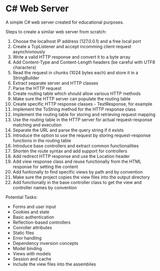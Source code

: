 # C# Web Server

A simple C# web server created for educational purposes.

Steps to create a similar web server from scratch:

1. Choose the localhost IP address (127.0.0.1) and a free local port
2. Create a TcpListener and accept incomming client request asynchronously 
3. Write a valid HTTP response and convert it to a byte array
4. Add Content-Type and Content-Length headers (be careful with UTF8 characters)
5. Read the request in chunks (1024 bytes each) and store it in a StringBuilder
6. Extract separate server and HTTP classes
7. Parse the HTTP request
8. Create routing table which should allow various HTTP methods
9. Make sure the HTTP server can populate the routing table
10. Create specific HTTP response classes - TextResponse, for example
11. Implement the ToString method for the HTTP response class
12. Implement the routing table for storing and retrieving request mapping
13. Use the routing table in the HTTP server for actual request-response matching and execution
14. Separate the URL and parse the query string if it exists
15. Introduce the option to use the request by storing request-response functions in the routing table
16. Introduce base controllers and extract common functionalities
17. Shorten the route syntax and add support for controllers
18. Add redirect HTTP response and use the Location header
19. Add view response class and reuse functionally from the HTML response for setting the content
20. Add funtionally to find specific views by path and by convention
21. Make sure the project copies the view files into the output directory
22. Add functionally in the base controller class to get the view and controller names by convention

Potential Tasks:
- Forms and user input
- Cookies and state 
- Basic authentication
- Reflection-based controllers 
- Conroller attributes
- Static files
- Error handling
- Dependency inversion concepts
- Model binding
- Views with models
- Session and cache
- Include the view files into the assemblies